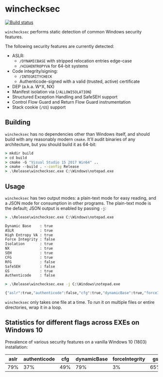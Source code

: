winchecksec
===========

[![Build status](https://ci.appveyor.com/api/projects/status/a79mdqa09h27rafi/branch/master?svg=true)](https://ci.appveyor.com/project/woodruffw/winchecksec/branch/master)

`winchecksec` performs static detection of common Windows security features.

The following security features are currently detected:

* ASLR:
    * `/DYNAMICBASE` with stripped relocation entries edge-case
    * `/HIGHENTROPYVA` for 64-bit systems
* Code integrity/signing:
    * `/INTEGRITYCHECK`
    * Authenticode-signed with a valid (trusted, active) certificate
* DEP (a.k.a. W^X, NX)
* Manifest isolation via (`/ALLOWISOLATION`)
* Structured Exception Handling and SafeSEH support
* Control Flow Guard and Return Flow Guard instrumentation
* Stack cookie (`/GS`) support

## Building

`winchecksec` has no dependencies other than Windows itself, and should build
with any reasonably modern `cmake`. It'll audit binaries of any architecture,
but you should build it as 64-bit:

```cmd
> mkdir build
> cd build
> cmake -G "Visual Studio 15 2017 Win64" ..
> cmake --build . --config Release
> .\Release\winchecksec.exe C:\Windows\notepad.exe
```

## Usage

`winchecksec` has two output modes: a plain-text mode for easy reading, and a JSON mode
for consumption in other programs. The plain-text mode is the default; JSON output is
enabled by passing `-j`:

```cmd
> .\Release\winchecksec.exe C:\Windows\notepad.exe

Dynamic Base    : true
ASLR            : true
High Entropy VA : true
Force Integrity : false
Isolation       : true
NX              : true
SEH             : true
CFG             : true
RFG             : false
SafeSEH         : false
GS              : true
Authenticode    : false

> .\Release\winchecksec.exe -j C:\Windows\notepad.exe

{"aslr":true,"authenticode":false,"cfg":true,"dynamicBase":true,"forceIntegrity":false,"gs":true,"highEntropyVA":true,"isolation":true,"nx":true,"path":"C:\\Windows\\notepad.exe","rfg":false,"safeSEH":false,"seh":true}
```

`winchecksec` only takes one file at a time. To run it on multiple files or entire directories,
wrap it in a loop.

## Statistics for different flags across EXEs on Windows 10

Prevalence of various security features on a vanilla Windows 10 (1803) installation:

| aslr | authenticode | cfg | dynamicBase | forceIntegrity | gs | highEntropyVA |  isolation |  nx |  rfg | safeSEH |  seh |
| ---- | ------------ | --- | ----------- | -------------- | -- | ------------- | ---------- | --- | ---  | ------- | --- |
| 79%	| 37% | 49%	| 79% | 3% | 65% | 43% | 100% | 79% | 6% | 25%| 91% |
